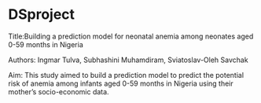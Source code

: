 # DSproject
Title:Building a prediction model for neonatal  anemia among neonates aged 0-59 months in Nigeria

Authors:  Ingmar Tulva, Subhashini Muhamdiram, Sviatoslav-Oleh Savchak   

Aim: This study aimed to build a prediction model to predict the potential risk of anemia among infants aged 0-59 months in Nigeria using their mother’s socio-economic data. 

